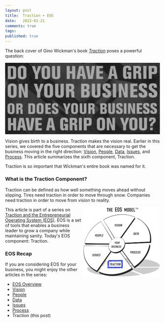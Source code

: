 ```yaml
---
layout: post
title:  Traction + EOS
date:   2022-02-21
comments: true
tags: 
published: true
---
```


The back cover of Gino Wickman's book <a href="/blog/2021/02/15/traction-entrepreneurial-operating-system-eos/">_Traction_</a> poses a powerful question:

<img src="/images/EOS_traction_business_grip.jpg" align="center" width="600" padding="10" alt="Do you have a grip on your business or does your business have a grip on you? - Traction (Entrepreneur Operating System) by Gino Wickman" title="Do you have a grip on your business or does your business have a grip on you? - Traction (Entrepreneur Operating System) by Gino Wickman" />

Vision gives birth to a business. Traction makes the vision real. Earlier in this series, we covered the five components that are necessary to get the business moving in the right direction: [Vision](/blog/2021/03/08/vision-and-eos/), [People](/blog/2021/04/08/people-and-eos/), [Data](/blog/2022/02/04/data-plus-eos/), [Issues](/blog/2022/02/10/issues-plus-eos/), and [Process](/blog/2022/02/15/process-plus-eos/). This article summarizes the sixth component, Traction. 

Traction is so important that Wickman's entire book was named for it.

<!--more-->

### What is the Traction Component?

Traction can be defined as how well something moves ahead without slipping. Tires need traction in order to move through snow. Companies need traction in order to move from vision to reality.

<a href="/blog/2021/02/15/traction-entrepreneurial-operating-system-eos/"><img src="/images/EOS_Traction.jpg" align="right" width="250" padding="10" alt="Traction and the Entrepreneurial Operating System (EOS)" title="Traction and the Entrepreneurial Operating System (EOS)" /></a>

This article is part of a series on [Traction and the Entrepreneurial Operating System (EOS)](/blog/2021/02/15/traction-entrepreneurial-operating-system-eos/). EOS is a set of tools that enables a business leader to grow a company while maintaining sanity. Today's EOS component: Traction.

### EOS Recap

If you are considering EOS for your business, you might enjoy the other articles in the series:

* [EOS Overview](/blog/2021/02/15/traction-entrepreneurial-operating-system-eos/)
* [Vision](/blog/2021/03/08/vision-and-eos/)
* [People](/blog/2021/04/08/people-and-eos/)
* [Data](/blog/2022/02/04/data-plus-eos/) 
* [Issues](/blog/2022/02/10/issues-plus-eos/)
* [Process](/blog/2022/02/15/process-plus-eos/)
* Traction (this post)



